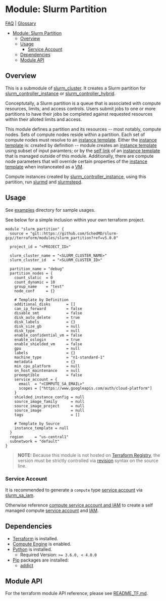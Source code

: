 # Module: Slurm Partition

[FAQ](../../../docs/faq.md) | [Glossary](../../../docs/glossary.md)

<!-- mdformat-toc start --slug=github --no-anchors --maxlevel=6 --minlevel=1 -->

- [Module: Slurm Partition](#module-slurm-partition)
  - [Overview](#overview)
  - [Usage](#usage)
    - [Service Account](#service-account)
  - [Dependencies](#dependencies)
  - [Module API](#module-api)

<!-- mdformat-toc end -->

## Overview

This is a submodule of [slurm_cluster](../slurm_cluster/). It creates a Slurm
partition for [slurm_controller_instance](../slurm_controller_instance/) or
[slurm_controller_hybrid](../slurm_controller_hybrid/).

Conceptutally, a Slurm partition is a queue that is associated with compute
resources, limits, and access controls. Users submit jobs to one or more
partitions to have their jobs be completed against requested resources within
their alloted limits and access.

This module defines a partition and its resources -- most notably, compute
nodes. Sets of compute nodes reside within a partition. Each set of compute
nodes must resolve to an
[instance template](../../../docs/glossary.md#instance-template). Either the
[instance template](../../../docs/glossary.md#instance-template) is: created by
definition -- module creates an
[instance template](../../../docs/glossary.md#instance-template) using subset of
input paramters; or by the [self link](../../../docs/glossary.md#self-link) of
an [instance template](../../../docs/glossary.md#instance-template) that is
managed outside of this module. Additionally, there are compute node parameters
that will override certain properties of the
[instance template](../../../docs/glossary.md#instance-template) when
instanceated as a [VM](../../../docs/glossary.md#vm).

Compute instances created by
[slurm_controller_instance](../slurm_controller_instance/README.md), using this
partition, run [slurmd](../../../docs/glossary.md#slurmd) and
[slurmstepd](../../../docs/glossary.md#slurmstepd).

## Usage

See [examples](../../examples/slurm_partition/) directory for sample usages.

See below for a simple inclusion within your own terraform project.

```hcl
module "slurm_partition" {
  source = "git::https://github.com/SchedMD/slurm-gcp//terraform/modules/slurm_partition?ref=v5.0.0"

  project_id = "<PROJECT_ID>"

  slurm_cluster_name = "<SLURM_CLUSTER_NAME>"
  slurm_cluster_id   = "<SLURM_CLUSTER_ID>"

  partition_name = "debug"
  partition_nodes = {
    count_static  = 0
    count_dynamic = 10
    group_name    = "test"
    node_conf     = {}

    # Template by Definition
    additional_disks       = []
    can_ip_forward         = false
    disable_smt            = false
    disk_auto_delete       = true
    disk_labels            = {}
    disk_size_gb           = null
    disk_type              = null
    enable_confidential_vm = false
    enable_oslogin         = true
    enable_shielded_vm     = false
    gpu                    = null
    labels                 = {}
    machine_type           = "n1-standard-1"
    metadata               = {}
    min_cpu_platform       = null
    on_host_maintenance    = null
    preemptible            = false
    service_account = {
      email  = "<COMPUTE_SA_EMAIL>"
      scopes = ["https://www.googleapis.com/auth/cloud-platform"]
    }
    shielded_instance_config = null
    source_image_family      = null
    source_image_project     = null
    source_image             = null
    tags                     = []

    # Template by Source
    instance_template = null
  }
  region     = "us-central1"
  subnetwork = "default"
}
```

> **NOTE:** Because this module is not hosted on
> [Terraform Registry](../../../docs/glossary.md#terraform-registry), the
> version must be strictly controlled via
> [revision](https://www.terraform.io/language/modules/sources#selecting-a-revision)
> syntax on the source line.

### Service Account

It is recommended to generate a `compute` type
[service account](../../../docs/glossary.md#service-account) via
[slurm_sa_iam](../slurm_sa_iam/).

Otherwise reference
[compute service account and IAM](../slurm_sa_iam/README.md#compute) to create a
self managed compute
[service account](../../../docs/glossary.md#service-account) and
[IAM](../../../docs/glossary.md#iam).

## Dependencies

- [Terraform](https://www.terraform.io/downloads.html) is installed.
- [Compute Engine](../../../docs/glossary.md#compute-engine) is enabled.
- [Python](../../../docs/glossary.md#python) is installed.
  - Required Version: `>= 3.6.0, < 4.0.0`
- [Pip](../../../docs/glossary.md#pip) packages are installed:
  - [addict](https://pypi.org/project/addict/)

## Module API

For the terraform module API reference, please see
[README_TF.md](./README_TF.md).
